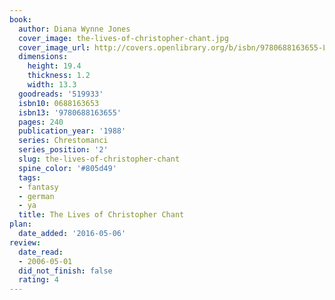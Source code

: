 ```yaml
---
book:
  author: Diana Wynne Jones
  cover_image: the-lives-of-christopher-chant.jpg
  cover_image_url: http://covers.openlibrary.org/b/isbn/9780688163655-L.jpg
  dimensions:
    height: 19.4
    thickness: 1.2
    width: 13.3
  goodreads: '519933'
  isbn10: 0688163653
  isbn13: '9780688163655'
  pages: 240
  publication_year: '1988'
  series: Chrestomanci
  series_position: '2'
  slug: the-lives-of-christopher-chant
  spine_color: '#805d49'
  tags:
  - fantasy
  - german
  - ya
  title: The Lives of Christopher Chant
plan:
  date_added: '2016-05-06'
review:
  date_read:
  - 2006-05-01
  did_not_finish: false
  rating: 4
---
```

